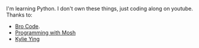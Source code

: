 I'm learning Python. I don't own these things, just coding along on youtube.
Thanks to:
- [Bro Code](https://youtu.be/ix9cRaBkVe0?si=OVf2ORSp3CuBV1go).
- [Programming with Mosh](https://youtu.be/_uQrJ0TkZlc?si=TmyIBLlea01X5yWS)
- [Kylie Ying](https://youtu.be/8ext9G7xspg?si=ksIx2NrpuZlRU2k6)